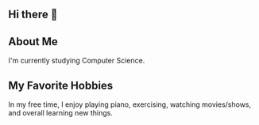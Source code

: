 ## Hi there 👋

## About Me

I'm currently studying Computer Science.

## My Favorite Hobbies

In my free time, I enjoy playing piano, exercising, watching movies/shows, and overall learning new things.
